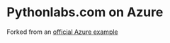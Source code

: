 # Pythonlabs.com on Azure

Forked from an [official Azure example](https://github.com/Azure-Samples/python-docs-hello-world)